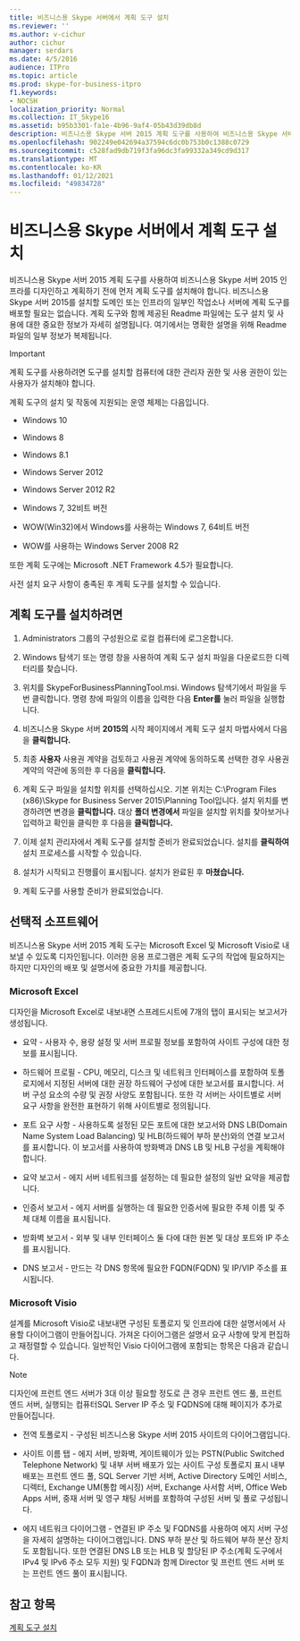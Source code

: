 ```yaml
---
title: 비즈니스용 Skype 서버에서 계획 도구 설치
ms.reviewer: ''
ms.author: v-cichur
author: cichur
manager: serdars
ms.date: 4/5/2016
audience: ITPro
ms.topic: article
ms.prod: skype-for-business-itpro
f1.keywords:
- NOCSH
localization_priority: Normal
ms.collection: IT_Skype16
ms.assetid: b95b3301-fa1e-4b96-9af4-05b43d39db8d
description: 비즈니스용 Skype 서버 2015 계획 도구를 사용하여 비즈니스용 Skype 서버 2015 인프라를 디자인하고 계획하기 전에 먼저 계획 도구를 설치해야 합니다. 비즈니스용 Skype 서버 2015를 설치할 도메인 또는 인프라의 일부인 작업소나 서버에 계획 도구를 배포할 필요는 없습니다. 계획 도구와 함께 제공된 Readme 파일에는 도구 설치 및 사용에 대한 중요한 정보가 자세히 설명됩니다. 여기에서는 명확성을 위해 Readme 파일의 일부 정보가 복제됩니다.
ms.openlocfilehash: 902249e042694a37594c6dc0b753b0c1388c0729
ms.sourcegitcommit: c528fad9db719f3fa96dc3fa99332a349cd9d317
ms.translationtype: MT
ms.contentlocale: ko-KR
ms.lasthandoff: 01/12/2021
ms.locfileid: "49834728"
---
```

# <a name="install-the-planning-tool-in-skype-for-business-server-2015"></a>비즈니스용 Skype 서버에서 계획 도구 설치

비즈니스용 Skype 서버 2015 계획 도구를 사용하여 비즈니스용 Skype 서버 2015 인프라를 디자인하고 계획하기 전에 먼저 계획 도구를 설치해야 합니다. 비즈니스용 Skype 서버 2015를 설치할 도메인 또는 인프라의 일부인 작업소나 서버에 계획 도구를 배포할 필요는 없습니다. 계획 도구와 함께 제공된 Readme 파일에는 도구 설치 및 사용에 대한 중요한 정보가 자세히 설명됩니다. 여기에서는 명확한 설명을 위해 Readme 파일의 일부 정보가 복제됩니다.

> [!IMPORTANT]
> 계획 도구를 사용하려면 도구를 설치할 컴퓨터에 대한 관리자 권한 및 사용 권한이 있는 사용자가 설치해야 합니다.

계획 도구의 설치 및 작동에 지원되는 운영 체제는 다음입니다.

- Windows 10

- Windows 8

- Windows 8.1

- Windows Server 2012

- Windows Server 2012 R2

- Windows 7, 32비트 버전

- WOW(Win32)에서 Windows를 사용하는 Windows 7, 64비트 버전

- WOW를 사용하는 Windows Server 2008 R2

또한 계획 도구에는 Microsoft .NET Framework 4.5가 필요합니다.

사전 설치 요구 사항이 충족된 후 계획 도구를 설치할 수 있습니다.



## <a name="to-install-the-planning-tool"></a>계획 도구를 설치하려면

1. Administrators 그룹의 구성원으로 로컬 컴퓨터에 로그온합니다.

2. Windows 탐색기 또는 명령 창을 사용하여 계획 도구 설치 파일을 다운로드한 디렉터리를 찾습니다.

3. 위치를 SkypeForBusinessPlanningTool.msi. Windows 탐색기에서 파일을 두 번 클릭합니다. 명령 창에 파일의 이름을 입력한 다음 **Enter를** 눌러 파일을 실행합니다.

4. 비즈니스용 Skype 서버 **2015의** 시작 페이지에서 계획 도구 설치 마법사에서 다음을 **클릭합니다.**

5. 최종 **사용자** 사용권 계약을  검토하고 사용권 계약에 동의하도록 선택한 경우 사용권 계약의 약관에 동의한 후 다음을 **클릭합니다.**

6. 계획 도구 파일을 설치할 위치를 선택하십시오. 기본 위치는 C:\Program Files (x86)\Skype for Business Server 2015\Planning Tool입니다. 설치 위치를 변경하려면 변경을 **클릭합니다.** 대상 **폴더 변경에서** 파일을 설치할 위치를 찾아보거나 입력하고 확인을 클릭한 후 다음을 **클릭합니다.**

7. 이제 설치 관리자에서 계획 도구를 설치할 준비가 완료되었습니다. 설치를 **클릭하여** 설치 프로세스를 시작할 수 있습니다.

8. 설치가 시작되고 진행률이 표시됩니다. 설치가 완료된 후 **마쳤습니다.**

9. 계획 도구를 사용할 준비가 완료되었습니다.

## <a name="optional-software"></a>선택적 소프트웨어
<a name="Optional_Software"> </a>

비즈니스용 Skype 서버 2015 계획 도구는 Microsoft Excel 및 Microsoft Visio로 내보낼 수 있도록 디자인됩니다. 이러한 응용 프로그램은 계획 도구의 작업에 필요하지는 하지만 디자인의 배포 및 설명서에 중요한 가치를 제공합니다.

### <a name="microsoft-excel"></a>Microsoft Excel

디자인을 Microsoft Excel로 내보내면 스프레드시트에 7개의 탭이 표시되는 보고서가 생성됩니다.

- 요약 - 사용자 수, 용량 설정 및 서버 프로필 정보를 포함하여 사이트 구성에 대한 정보를 표시됩니다.

- 하드웨어 프로필 - CPU, 메모리, 디스크 및 네트워크 인터페이스를 포함하여 토폴로지에서 지정된 서버에 대한 권장 하드웨어 구성에 대한 보고서를 표시합니다. 서버 구성 요소의 수량 및 권장 사양도 포함됩니다. 또한 각 서버는 사이트별로 서버 요구 사항을 완전한 표현하기 위해 사이트별로 정의됩니다.

- 포트 요구 사항 - 사용하도록 설정된 모든 포트에 대한 보고서와 DNS LB(Domain Name System Load Balancing) 및 HLB(하드웨어 부하 분산)와의 연결 보고서를 표시합니다. 이 보고서를 사용하여 방화벽과 DNS LB 및 HLB 구성을 계획해야 합니다.

- 요약 보고서 - 에지 서버 네트워크를 설정하는 데 필요한 설정의 일반 요약을 제공합니다.

- 인증서 보고서 - 에지 서버를 실행하는 데 필요한 인증서에 필요한 주체 이름 및 주체 대체 이름을 표시됩니다.

- 방화벽 보고서 - 외부 및 내부 인터페이스 둘 다에 대한 원본 및 대상 포트와 IP 주소를 표시됩니다.

- DNS 보고서 - 만드는 각 DNS 항목에 필요한 FQDN(FQDN) 및 IP/VIP 주소를 표시됩니다.

### <a name="microsoft-visio"></a>Microsoft Visio

설계를 Microsoft Visio로 내보내면 구성된 토폴로지 및 인프라에 대한 설명서에서 사용할 다이어그램이 만들어집니다. 가져온 다이어그램은 설명서 요구 사항에 맞게 편집하고 재정렬할 수 있습니다. 일반적인 Visio 다이어그램에 포함되는 항목은 다음과 같습니다.

> [!NOTE]
> 디자인에 프런트 엔드 서버가 3대 이상 필요할 정도로 큰 경우 프런트 엔드 풀, 프런트 엔드 서버, 실행되는 컴퓨터SQL Server IP 주소 및 FQDNS에 대해 페이지가 추가로 만들어집니다.

- 전역 토폴로지 - 구성된 비즈니스용 Skype 서버 2015 사이트의 다이어그램입니다.

- 사이트 이름 탭 - 에지 서버, 방화벽, 게이트웨이가 있는 PSTN(Public Switched Telephone Network) 및 내부 서버 배포가 있는 사이트 구성 토폴로지 표시 내부 배포는 프런트 엔드 풀, SQL Server 기반 서버, Active Directory 도메인 서비스, 디렉터, Exchange UM(통합 메시징) 서버, Exchange 사서함 서버, Office Web Apps 서버, 중재 서버 및 영구 채팅 서버를 포함하여 구성된 서버 및 풀로 구성됩니다.

- 에지 네트워크 다이어그램 - 연결된 IP 주소 및 FQDNS를 사용하여 에지 서버 구성을 자세히 설명하는 다이어그램입니다. DNS 부하 분산 및 하드웨어 부하 분산 장치도 포함됩니다. 또한 연결된 DNS LB 또는 HLB 및 할당된 IP 주소(계획 도구에서 IPv4 및 IPv6 주소 모두 지원) 및 FQDN과 함께 Director 및 프런트 엔드 서버 또는 프런트 엔드 풀이 표시됩니다.

## <a name="see-also"></a>참고 항목
<a name="Optional_Software"> </a>

[계획 도구 설치](https://technet.microsoft.com/library/ebdc9e26-4b22-4b02-85b9-7462bcfe7c93.aspx)
